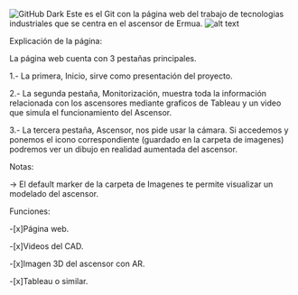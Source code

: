 ![GitHub Dark](https://github.com/github-dark.png#gh-light-mode-only)
Este es el Git con la página web del trabajo de tecnologias industriales que se centra en el ascensor de Ermua.
![alt text](https://www.olabarri.com/wp-content/uploads/referencias/ErmuaAldapa(1).jpg)

Explicación de la página:

La página web cuenta con 3 pestañas principales.

1.- La primera, Inicio, sirve como presentación del proyecto.

2.- La segunda pestaña, Monitorización, muestra toda la información relacionada con los ascensores mediante graficos de Tableau y un video que simula el funcionamiento del Ascensor.

3.- La tercera pestaña, Ascensor, nos pide usar la cámara. Si accedemos y ponemos el icono correspondiente (guardado en la carpeta de imagenes) podremos ver un dibujo en realidad aumentada del ascensor. 

Notas:

-> El default marker de la carpeta de Imagenes te permite visualizar un modelado del ascensor.

Funciones:

-[x]Página web.

-[x]Videos del CAD.

-[x]Imagen 3D del ascensor con AR.

-[x]Tableau o similar.